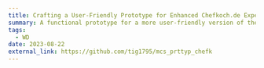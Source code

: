 ```yaml
---
title: Crafting a User-Friendly Prototype for Enhanced Chefkoch.de Experience
summary: A functional prototype for a more user-friendly version of the Chef website was created, and an SQL database was integrated. The prototype had to have specific functions, such as a login, registration, and search bar.
tags:
  - WD
date: 2023-08-22
external_link: https://github.com/tig1795/mcs_prttyp_chefk
---
```

